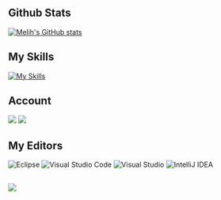 ## Github Stats

[![Melih's GitHub stats](https://github-readme-stats.vercel.app/api?username=EEcemAydin&show_icons=true&theme=aura#gh-dark-mode-only)](https://github.com/melih-akman)



## My Skills

[![My Skills](https://skillicons.dev/icons?i=gcp,c,c#,java,py,arduino)](https://github.com/EEcemAydin)

## Account
 
[![](https://img.shields.io/badge/LinkedIn-0077B5?style=for-the-badge&logo=linkedin&logoColor=white)](https://www.linkedin.com/in/eli%CC%87fecemaydi%CC%87n/)
[![](https://img.shields.io/badge/-Hackerrank-2EC866?style=for-the-badge&logo=HackerRank&logoColor=white)]()

## My Editors 

![Eclipse](https://img.shields.io/badge/Eclipse-FE7A16.svg?style=for-the-badge&logo=Eclipse&logoColor=white)
![Visual Studio Code](https://img.shields.io/badge/Visual%20Studio%20Code-0078d7.svg?style=for-the-badge&logo=visual-studio-code&logoColor=white)
![Visual Studio](https://img.shields.io/badge/Visual%20Studio-5C2D91.svg?style=for-the-badge&logo=visual-studio&logoColor=white)
![IntelliJ IDEA](https://img.shields.io/badge/IntelliJIDEA-000000.svg?style=for-the-badge&logo=intellij-idea&logoColor=white)

##

[![](https://visitcount.itsvg.in/api?id=EEcemAydin&label=Profile%20Views&icon=5&pretty=true)](https://github.com/EEcemAydin)


